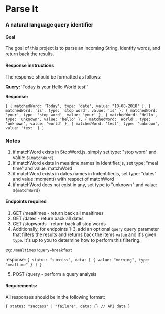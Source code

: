 # Parse It 
### A natural language query identifier

#### Goal
The goal of this project is to parse an incoming String, identify words, and return back the results.

#### Response instructions
The response should be formatted as follows:

<b>Query: </b> 'Today is your Hello World test!'

<b>Response: </b>

`[
    {
        matchedWord: 'Today',
        type: 'date',
        value: "10-08-2018"
    },
    {
        matchedWord: 'is',
        type: 'stop word',
        value: 'is'
    },
    {
        matchedWord: 'your',
        type: 'stop word',
        value: 'your'
    },
    {
        matchedWord: 'Hello',
        type: 'unknown',
        value: 'hello'
    },
    {
        matchedWord: 'World',
        type: 'unknown',
        value: 'world'
    },
    {
        matchedWord: 'test',
        type: 'unknown',
        value: 'test'
    }
]`

### Notes
1. if matchWord exists in StopWord.js, simply set type: "stop word" and value: `${matchWord}`
2. if matchWord exists in mealtime.names in Identifier.js, set type: "meal time" and value: matchWord
3. if matchWord exists in dates.names in Indentifier.js, set type: "dates" and value: moment() with respect of matchWord
4. if matchWord does not exist in any, set type to "unknown" and value: `${matchWord}`
 
 #### Endpoints required
 
 1. GET /mealtimes - return back all mealtimes
 2. GET /dates - return back all dates
 3. GET /stopwords - return back all stop words 
 4. Additionally, for endpoints 1-3, add an optional `query` query parameter that filters 
 the results and returns back the items `value` and it's given `type`. It's up to you to determine how to perform this filtering.
 
 eg: `/mealtimes?query=breakfast`
 
 response: `{
    status: "success",
    data: [
        {
            value: "morning",
            type: "mealtime"
        }
    ]
 }`
 
 
 
 5. POST /query - perform a query analysis

#### Requirements: 
All responses should be in the following format:

`{
    status: "success" | "failure",
    data: {} // API data
}`
